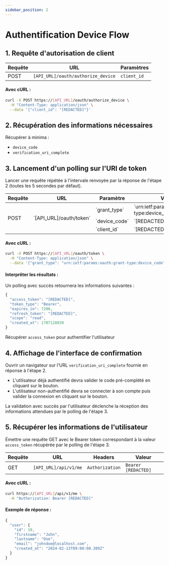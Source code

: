 ```yaml
---
sidebar_position: 2
---
```


# Authentification Device Flow

## 1. Requête d'autorisation de client

|Requête|URL|Paramètres|
|-------|---|----------|
|POST|`[API_URL]/oauth/authorize_device`|`client_id`|

#### Avec cURL :

```bash
curl -X POST https://[API_URL]/oauth/authorize_device \
  -H "Content-Type: application/json" \
  --data '{"client_id": "[REDACTED]"}'
```

## 2. Récupération des informations nécessaires

Récupérer à minima :

- `device_code` 
- `verification_uri_complete`

## 3. Lancement d'un polling sur l'URI de token

Lancer une requête répétée à l'intervale renvoyée par la réponse de l'étape 2 (toutes les 5 secondes par défaut).

<table>
  <thead>
    <tr>
      <th>Requête</th>
      <th>URL</th>
      <th>Paramètre</th>
      <th>Valeur</th>
    </tr>
  </thead>
  <tbody>
    <tr>
      <td rowspan="3">POST</td>
      <td rowspan="3">`[API_URL]/oauth/token`</td>
      <td>`grant_type`</td>
      <td>`urn:ietf:params:oauth:grant-type:device_code`</td>
    </tr>
    <tr>
      <td>`device_code`</td>
      <td>`[REDACTED]`</td>
    </tr>
    <tr>
      <td>`client_id`</td>
      <td>`[REDACTED]`</td>
    </tr>
  </tbody>
</table>

#### Avec cURL :

```bash
curl -X POST https://[API_URL]/oauth/token \
  -H "Content-Type: application/json" \
  --data '{"grant_type": "urn:ietf:params:oauth:grant-type:device_code", "device_code": "[REDACTED]", "client_id": "[REDACTED]"}'
```

#### Interprêter les résultats :

Un polling avec succès retournera les informations suivantes :

```js
{
  "access_token": "[REDACTED]",
  "token_type": "Bearer",
  "expires_in": 7200,
  "refresh_token": "[REDACTED]",
  "scope": "read",
  "created_at": 1707128830
}
```

Récupérer `access_token` pour authentifier l'utilisateur

## 4. Affichage de l'interface de confirmation

Ouvrir un navigateur sur l'URL `verification_uri_complete` fournie en réponse à l'étape 2.

- L'utilisateur déjà authentifié devra valider le code pré-complété en cliquant sur le bouton.
- L'utilisateur non-authentifié devra se connecter à son compte puis valider la connexion en cliquant sur le bouton.

La validation avec succès par l'utilisateur déclenche la réception des informations attendues par le polling de l'étape 3.

## 5. Récupérer les informations de l'utilisateur

Émettre une requête GET avec le Bearer token correspondant à la valeur `access_token` récupérée par le polling de l'étape 3.

|Requête|URL|Headers|Valeur|
|-------|---|-------|------|
|GET|`[API_URL]/api/v1/me`|`Authorization`|`Bearer [REDACTED]`|

#### Avec cURL :

```bash
curl https://[API_URL]/api/v1/me \
  -H "Authorization: Bearer [REDACTED]"
```

#### Exemple de réponse :

```js
{
  "user": {
    "id": 10,
    "firstname": "John",
    "lastname": "Doe",
    "email": "johndoe@localhost.com",
    "created_at": "2024-02-13T09:00:00.389Z"
  }
}
```
